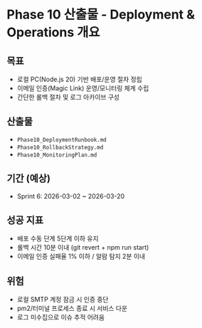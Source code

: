 # Phase 10 산출물 - Deployment & Operations 개요

## 목표
- 로컬 PC(Node.js 20) 기반 배포/운영 절차 정립
- 이메일 인증(Magic Link) 운영/모니터링 체계 수립
- 간단한 롤백 절차 및 로그 아카이브 구성

## 산출물
- `Phase10_DeploymentRunbook.md`
- `Phase10_RollbackStrategy.md`
- `Phase10_MonitoringPlan.md`

## 기간 (예상)
- Sprint 6: 2026-03-02 ~ 2026-03-20

## 성공 지표
- 배포 수동 단계 5단계 이하 유지
- 롤백 시간 10분 이내 (git revert + npm run start)
- 이메일 인증 실패율 1% 이하 / 알람 탐지 2분 이내

## 위험
- 로컬 SMTP 계정 잠금 시 인증 중단
- pm2/터미널 프로세스 종료 시 서비스 다운
- 로그 미수집으로 이슈 추적 어려움
